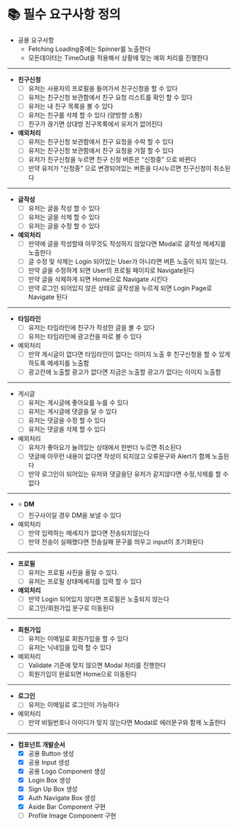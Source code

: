 # 📚 필수 요구사항 정의

- 공용 요구사항
    - Fetching Loading중에는 Spinner를 노출한다
    - 모든데이터는 TimeOut을 적용해서 상황에 맞는 예외 처리를 진행한다

---

- **친구신청**
    - [ ]  유저는 사용자의 프로필을 들어가서 친구신청을 할 수 있다
    - [ ]  유저는 친구신청 보관함에서 친구 요청 리스트를 확인 할 수 있다
    - [ ]  유저는 내 친구 목록을 볼 수 있다
    - [ ]  유저는 친구를 삭제 할 수 있다 (양방향 소통)
    - [ ]  친구가 끊기면 상대방 친구목록에서 유저가 없어진다
- **예외처리**
    - [ ]  유저는 친구신청 보관함에서 친구 요청을 수락 할 수 있다
    - [ ]  유저는 친구신청 보관함에서 친구 요청을 거절 할 수 있다
    - [ ]  유저가 친구신청을 누르면 친구 신청 버튼은 “신청중” 으로 바뀐다
    - [ ]  만약 유저가 “신청중” 으로 변경되어있는 버튼을 다시누르면 친구신청이 취소된다

---

- **글작성**
    - [ ]  유저는 글을 작성 할 수 있다
    - [ ]  유저는 글을 삭제 할 수 있다
    - [ ]  유저는 글을 수정 할 수 있다
- **예외처리**
    - [ ]  만약에 글을 작성할때 아무것도 작성하지 않았다면 Modal로 글작성 메세지를 노출한다
    - [ ]  글 수정 및 삭제는 Login 되어있는 User가 아니라면 버튼 노출이 되지 않는다.
    - [ ]  만약 글을 수정하게 되면 User의 프로필 페이지로 Navigate된다
    - [ ]  만약 글을 삭제하게 되면 Home으로 Navigate 시킨다
    - [ ]  만약 로그인 되어있지 않은 상태로 글작성을 누르게 되면 Login Page로 Navigate 된다

---

- **타임라인**
    - [ ]  유저는 타임라인에 친구가 작성한 글을 볼 수 있다
    - [ ]  유저는 타임라인에 광고칸을 따로 볼 수 있다
- 예외처리
    - [ ]  만약 게시글이 없다면 타임라인이 없다는 이미지 노출 후 친구신청을 할 수 있게 하도록 메세지를 노출함
    - [ ]  광고칸에 노출할 광고가 없다면 지금은 노출할 광고가 없다는 이미지 노출함

---

- 게시글
    - [ ]  유저는 게시글에 좋아요를 누를 수 있다
    - [ ]  유저는 게시글에 댓글을 달 수 있다
    - [ ]  유저는 댓글을 수정 할 수 있다
    - [ ]  유저는 댓글을 삭제 할 수 있다
- 예외처리
    - [ ]  유저가 좋아요가 눌려있는 상태에서 한번더 누르면 취소된다
    - [ ]  댓글에 아무런 내용이 없다면 작성이 되지않고 오류문구와 Alert가 함께 노출된다
    - [ ]  만약 로그인이 되어있는 유저와 댓글을단 유저가 같지않다면 수정,삭제를 할 수 없다

---

- ⭐️ **DM**
    - [ ]  친구사이일 경우 DM을 보낼 수 있다
- 예외처리
    - [ ]  만약 입력하는 메세지가 없다면 전송되지않는다
    - [ ]  만약 전송이 실패했다면 전송실패 문구를 띄우고 input이 초기화된다

---

- **프로필**
    - [ ]  유저는 프로필 사진을 올릴 수 있다.
    - [ ]  유저는 프로필 상태메세지를 입력 할 수 있다
- **예외처리**
    - [ ]  만약 Login 되어있지 않다면 프로필은 노출되지 않는다
    - [ ]  로그인/회원가입 문구로 이동된다

---

- **회원가입**
    - [ ]  유저는 이메일로 회원가입을 할 수 있다
    - [ ]  유저는 닉네임을 입력 할 수 있다
- 예외처리
    - [ ]  Validate 기준에 맞지 않으면 Modal 처리를 진행한다
    - [ ]  회원가입이 완료되면 Home으로 이동된다

---

- **로그인**
    - [ ]  유저는 이메일로 로그인이 가능하다
- 예외처리
    - [ ]  만약 비밀번호나 아이디가 맞지 않는다면 Modal로 에러문구와 함께 노출한다

---

- **컴포넌트 개발순서**
    - [X] 공용 Button 생성
    - [X] 공용 Input 생성
    - [X] 공용 Logo Component 생성
    - [X] Login Box 생성
    - [X] Sign Up Box 생성
    - [X] Auth Navigate Box 생성
    - [X] Aside Bar Component 구현
    - [ ] Profile Image Component 구현
